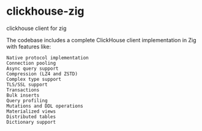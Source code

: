 # clickhouse-zig
clickhouse client for zig 


The codebase includes a complete ClickHouse client implementation in Zig with features like:

```
Native protocol implementation
Connection pooling
Async query support
Compression (LZ4 and ZSTD)
Complex type support
TLS/SSL support
Transactions
Bulk inserts
Query profiling
Mutations and DDL operations
Materialized views
Distributed tables
Dictionary support
```
